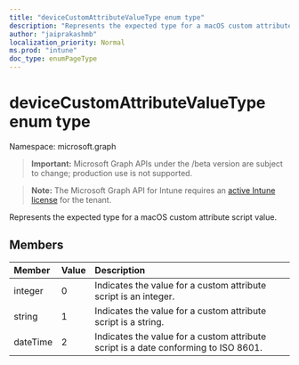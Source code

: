 ```yaml
---
title: "deviceCustomAttributeValueType enum type"
description: "Represents the expected type for a macOS custom attribute script value."
author: "jaiprakashmb"
localization_priority: Normal
ms.prod: "intune"
doc_type: enumPageType
---
```


# deviceCustomAttributeValueType enum type

Namespace: microsoft.graph

> **Important:** Microsoft Graph APIs under the /beta version are subject to change; production use is not supported.

> **Note:** The Microsoft Graph API for Intune requires an [active Intune license](https://go.microsoft.com/fwlink/?linkid=839381) for the tenant.

Represents the expected type for a macOS custom attribute script value.

## Members
|Member|Value|Description|
|:---|:---|:---|
|integer|0|Indicates the value for a custom attribute script is an integer.|
|string|1|Indicates the value for a custom attribute script is a string.|
|dateTime|2|Indicates the value for a custom attribute script is a date conforming to ISO 8601.|
